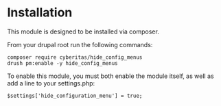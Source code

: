 # Installation
This module is designed to be installed via composer.

From your drupal root run the following commands:

    composer require cyberitas/hide_config_menus
    drush pm:enable -y hide_config_menus

To enable this module, you must both enable the module itself, as well as add a line to your settings.php:

    $settings['hide_configuration_menu'] = true;


